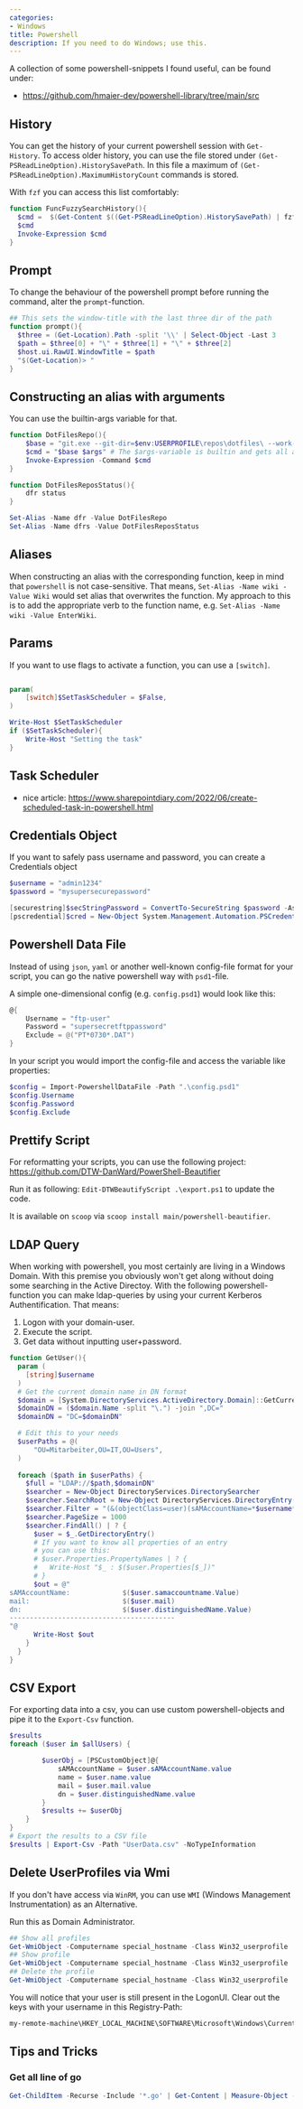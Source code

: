 ```yaml
---
categories:
- Windows
title: Powershell
description: If you need to do Windows; use this.
---
```


A collection of some powershell-snippets I found useful, can be found under:

- https://github.com/hmaier-dev/powershell-library/tree/main/src

## History
You can get the history of your current powershell session with `Get-History`.
To access older history, you can use the file stored under `(Get-PSReadLineOption).HistorySavePath`.
In this file a maximum of `(Get-PSReadLineOption).MaximumHistoryCount` commands is stored.

With `fzf` you can access this list comfortably:
```powershell
function FuncFuzzySearchHistory(){
  $cmd =  $(Get-Content $((Get-PSReadLineOption).HistorySavePath) | fzf)
  $cmd
  Invoke-Expression $cmd
}
```

## Prompt
To change the behaviour of the powershell prompt before running the command, alter the `prompt`-function.
```powershell
## This sets the window-title with the last three dir of the path
function prompt(){
  $three = (Get-Location).Path -split '\\' | Select-Object -Last 3
  $path = $three[0] + "\" + $three[1] + "\" + $three[2] 
  $host.ui.RawUI.WindowTitle = $path
  "$(Get-Location)> "
}
```

## Constructing an alias with arguments

You can use the builtin-args variable for that.

```powershell
function DotFilesRepo(){
	$base = "git.exe --git-dir=$env:USERPROFILE\repos\dotfiles\ --work-tree=$env:USERPROFILE"
	$cmd = "$base $args" # The $args-variable is builtin and gets all arguments. Discoverd by accident.
	Invoke-Expression -Command $cmd
}

function DotFilesReposStatus(){
    dfr status
}

Set-Alias -Name dfr -Value DotFilesRepo
Set-Alias -Name dfrs -Value DotFilesReposStatus
```

## Aliases

When constructing an alias with the corresponding function, keep in mind that `powershell` is not case-sensitive.
That means, `Set-Alias -Name wiki -Value Wiki` would set alias that overwrites the function.
My approach to this is to add the appropriate verb to the function name, e.g. `Set-Alias -Name wiki -Value EnterWiki`.

## Params

If you want to use flags to activate a function, you can use a `[switch]`.

```powershell

param(
    [switch]$SetTaskScheduler = $False,
)

Write-Host $SetTaskScheduler
if ($SetTaskScheduler){
    Write-Host "Setting the task"
}
```

## Task Scheduler

- nice article: https://www.sharepointdiary.com/2022/06/create-scheduled-task-in-powershell.html

## Credentials Object
If you want to safely pass username and password, you can create a Credentials object
```powershell
$username = "admin1234"
$password = "mysupersecurepassword"

[securestring]$secStringPassword = ConvertTo-SecureString $password -AsPlainText -Force
[pscredential]$cred = New-Object System.Management.Automation.PSCredential ($username, $secStringPassword)

```
## Powershell Data File
Instead of using `json`, `yaml` or another well-known config-file format for your script, you can go the native powershell way with `psd1`-file.

A simple one-dimensional config (e.g. `config.psd1`) would look like this:
```powershell
@{
    Username = "ftp-user"
    Password = "supersecretftppassword"
    Exclude = @("PT*0730*.DAT")
}
```
In your script you would import the config-file and access the variable like properties:
```powershell
$config = Import-PowershellDataFile -Path ".\config.psd1"
$config.Username
$config.Password
$config.Exclude
```

## Prettify Script
For reformatting your scripts, you can use the following project: https://github.com/DTW-DanWard/PowerShell-Beautifier

Run it as following: `Edit-DTWBeautifyScript .\export.ps1` to update the code.

It is available on `scoop` via `scoop install main/powershell-beautifier`.

## LDAP Query
When working with powershell, you most certainly are living in a Windows Domain. With this premise you obviously won't get along without doing some searching in the Active Directoy.
With the following powershell-function you can make ldap-queries by using your current Kerberos Authentification. That means:
1. Logon with your domain-user.
2. Execute the script.
3. Get data without inputting user+password. 
```powershell
function GetUser(){
  param (
    [string]$username
  )
  # Get the current domain name in DN format
  $domain = [System.DirectoryServices.ActiveDirectory.Domain]::GetCurrentDomain()
  $domainDN = ($domain.Name -split "\.") -join ",DC=" 
  $domainDN = "DC=$domainDN"

  # Edit this to your needs
  $userPaths = @(
      "OU=Mitarbeiter,OU=IT,OU=Users",
  )
  
  foreach ($path in $userPaths) {
    $full = "LDAP://$path,$domainDN"
    $searcher = New-Object DirectoryServices.DirectorySearcher
    $searcher.SearchRoot = New-Object DirectoryServices.DirectoryEntry($full)
    $searcher.Filter = "(&(objectClass=user)(sAMAccountName=*$username*))"
    $searcher.PageSize = 1000
    $searcher.FindAll() | ? {
      $user = $_.GetDirectoryEntry()
      # If you want to know all properties of an entry
      # you can use this:
      # $user.Properties.PropertyNames | ? { 
      #   Write-Host "$_ : $($user.Properties[$_])"
      # } 
      $out = @"
sAMAccountName:             $($user.samaccountname.Value)
mail:                       $($user.mail)
dn:                         $($user.distinguishedName.Value)
-----------------------------------------
"@
      Write-Host $out
    }
  }
}
```

## CSV Export
For exporting data into a csv, you can use custom powershell-objects and pipe it to the `Export-Csv` function.
```powershell
$results 
foreach ($user in $allUsers) {

        $userObj = [PSCustomObject]@{
            sAMAccountName = $user.sAMAccountName.value
            name = $user.name.value
            mail = $user.mail.value
            dn = $user.distinguishedName.value
        }
        $results += $userObj
    }
}
# Export the results to a CSV file
$results | Export-Csv -Path "UserData.csv" -NoTypeInformation
```

## Delete UserProfiles via Wmi
If you don't have access via `WinRM`, you can use `WMI` (Windows Management Instrumentation) as an Alternative.

Run this as Domain Administrator.
```powershell
## Show all profiles
Get-WmiObject -Computername special_hostname -Class Win32_userprofile
## Show profile
Get-WmiObject -Computername special_hostname -Class Win32_userprofile | Where { $_.LocalPath -like "*domainusername*" }
## Delete the profile
Get-WmiObject -Computername special_hostname -Class Win32_userprofile | Where { $_.LocalPath -like "*domainusername*" } | Foreach { $_.Delete() }
```
You will notice that your user is still present in the LogonUI. Clear out the keys with your username in this Registry-Path:
```cmd
my-remote-machine\HKEY_LOCAL_MACHINE\SOFTWARE\Microsoft\Windows\CurrentVersion\Authentication\LogonUI
```

## Tips and Tricks

### Get all line of go
```powershell
Get-ChildItem -Recurse -Include '*.go' | Get-Content | Measure-Object -Line
```
